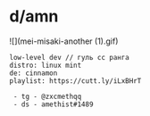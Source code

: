 # d/amn

![](mei-misaki-another (1).gif)
```
low-level dev // гуль сс ранга
distro: linux mint
de: cinnamon
playlist: https://cutt.ly/iLxBHrT

 - tg - @zxcmethqq
 - ds - amethist#1489
```

